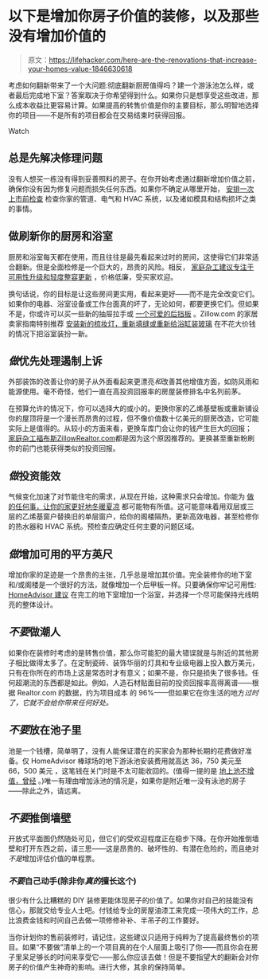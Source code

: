 # 以下是增加你房子价值的装修，以及那些没有增加价值的

> 原文：<https://lifehacker.com/here-are-the-renovations-that-increase-your-homes-value-1846630618>

考虑如何翻新带来了一个大问题:彻底翻新厨房值得吗？建一个游泳池怎么样，或者最后完成地下室？答案取决于你希望得到什么。如果你只是想享受这些改进，那么成本收益比更容易计算。如果提高的转售价值是你的主要目标，那么明智地选择你的项目——不是所有的项目都会在交易结束时获得回报。

Watch

## 总是先解决修理问题

没有人想买一栋没有得到妥善照料的房子。在你开始考虑通过翻新增加价值之前，确保你没有因为修复问题而损失任何东西。如果你不确定从哪里开始， [安排一次上市前检查](https://lifehacker.com/why-you-need-a-home-inspection-as-a-seller-not-just-a-1846565109) 检查你家的管道、电气和 HVAC 系统，以及诸如模具和结构损坏之类的事情。

## 做刷新你的厨房和浴室

厨房和浴室每天都在使用，而且往往是最先看起来过时的房间，这使得它们非常适合翻新。但是全面检修是一个巨大的，昂贵的风险。相反， [家庭杂工建议专注于可用性升级和轻度整容更新](https://www.familyhandyman.com/list/the-best-and-worst-projects-to-improve-your-home-resale-value/) ，价格低廉，受买家欢迎。

换句话说，你的目标是让这些房间更实用，看起来更好——而不是完全改变它们。如果你的电器、浴室设备或工作台面真的坏了，无论如何，都要更换它们。但如果不是，你或许可以买一些新的抽屉拉手或 [一个可爱的后挡板](https://lifehacker.com/how-to-install-a-diy-kitchen-backsplash-for-cheap-1845645712) 。Zillow.com 的家居卖家指南特别推荐 [安装新的梳妆灯，重新填缝或重新给浴缸装玻璃](https://www.zillow.com/sellers-guide/best-home-improvements-to-increase-value/) 在不花大价钱的情况下把浴室装扮一新。

## ***做*优先处理遏制上诉**

外部装饰的改善让你的房子从外面看起来更漂亮*和*改善其他增值方面，如防风雨和能源使用。毫不奇怪，他们一直在高投资回报率的房屋装修排名中名列前茅。

在预算允许的情况下，你可以选择大的或小的。更换你家的乙烯基壁板或重新铺设你的屋顶将是一个漫长而昂贵的过程，但不像价值数十亿美元的厨房改造，它可能实际上是值得的。从较小的方面来看，更换车库门会让你的钱产生巨大的回报； [家庭杂工](https://www.familyhandyman.com/list/the-best-and-worst-projects-to-improve-your-home-resale-value/)[福布斯](https://www.forbes.com/sites/brendarichardson/2020/01/14/10-home-improvement-projects-that-return-the-most-at-resale/?sh=abd3a5d62016)[Zillow](https://www.zillow.com/sellers-guide/best-home-improvements-to-increase-value/)[Realtor.com](https://www.realtor.com/news/trends/remodeling-cost-vs-value-report-2020-most-valuable-remodeling-projects/)都是因为这个原因推荐的。更换甚至重新粉刷你的前门也能获得类似的投资回报。

## ***做*投资能效**

气候变化加速了对节能住宅的需求，从现在开始，这种需求只会增加。你能为 [做的任何事，让你的家更好地冬暖夏凉](https://www.thisoldhouse.com/heating-cooling-ideas-inspiration/21112344/how-to-save-energy-in-your-home) 都可能物有所值。这可能意味着用双层或三层的乙烯基窗户替换旧的单层窗户，给你的阁楼隔热，更新高效电器，甚至检修你的热水器和 HVAC 系统。预检查应确定任何主要的问题区域。

## *做*增加可用的平方英尺

增加你家的足迹是一个昂贵的主张，几乎总是增加其价值。完全装修你的地下室和/或阁楼是一个很好的方法，就像增加一个后甲板一样。只要确保你牢记可用性: [HomeAdvisor 建议](https://www.homeadvisor.com/r/raise-the-value-of-your-home-with-these-remodeling-tips/) 在完工的地下室增加一个浴室，并选择一个尽可能保持光线明亮的整体设计。

## ***不要*做潮人**

如果你在装修时考虑的是转售价值，那么你可能犯的最大错误就是与附近的其他房子相比做得太多了。在定制瓷砖、装饰华丽的灯具和专业级电器上投入数万美元，只有在你所在的市场上这是常态时才有意义；如果不是，你只是损失了很多钱。任何超潮流的东西都是如此。例如，人造石材贴面目前的投资回报率高得离谱——根据 Realtor.com 的数据，约为项目成本 的 96%——但如果它在你生活的地方*过时了，它就不会给你带来任何好处。*

## ***不要*放在池子里**

池是一个钱槽，简单明了，没有人能保证潜在的买家会为那种长期的花费做好准备。仅 HomeAdvisor 棒球场的地下游泳池安装费用就高达 36，750 美元至 66，500 美元 ，这笔钱在关门时是不太可能收回的。(值得一提的是 [地上池不增值，曾经](https://www.bankrate.com/real-estate/pool-add-value-to-home/) 。)唯一有理由增加泳池的情况是，如果你是附近唯一没有泳池的房子——除此之外，请远离。

## ***不要*推倒墙壁**

开放式平面图仍然随处可见，但它们的受欢迎程度正在稳步下降。在你开始推倒墙壁和打开东西之前，请三思——这是昂贵的、破坏性的、有潜在危险的，而且绝对*不是*增加评估价值的单程票。

### *不要*自己动手(除非你*真的*擅长这个)

很少有什么比糟糕的 DIY 装修更能体现房子的价值了。如果你对自己的技能没有信心，那就交给专业人士吧。付钱给专业的房屋油漆工来完成一项伟大的工作，总比浪费金钱和时间自己去做一项修修补补、半吊子的工作要好。

当你计划你的售前装修时，请记住，这些建议只适用于纯粹为了提高最终售价的项目。如果“不要做”清单上的一个项目真的在个人层面上吸引了你——而且你会在房子里呆足够长的时间来享受它——那么你应该去做！但是不要指望大的翻新会对你房子的价值产生神奇的影响。进行大修，其余的保持简单。